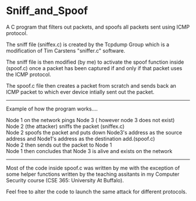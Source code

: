 # Sniff_and_Spoof
A C program that filters out packets, and spoofs all packets sent using ICMP protocol.

The sniff file (sniffex.c) is created by the Tcpdump Group which is a modification of Tim Carstens "sniffer.c" software.

The sniff file is then modified (by me) to activate the spoof function inside (spoof.c) once a packet has been captured if and only if that packet uses the ICMP protocol.

The spoof.c file then creates a packet from scratch and sends back an ICMP packet to which ever device intially sent out the packet. 


**********************************
Example of how the program works....

Node 1 on the network pings Node 3 ( however node 3 does not exist) <br>
Node 2 (the attacker) sniffs the packet (sniffex.c)<br>
Node 2 spoofs the packet and puts down Node3's address as the source address and Node1's address as the destination add.(spoof.c)<br>
Node 2 then sends out the packet to Node 1<br>
Node 1 then concludes that Node 3 is alive and exists on the network <br>
**********************************

Most of the code inside spoof.c was written by me with the exception of some helper functions written by the teaching assitants in my Computer Security course (CSE 365: University At Buffalo).

Feel free to alter the code to launch the same attack for different protocols. 
